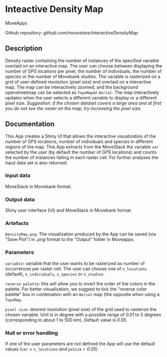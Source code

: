 # Inteactive Density Map

MoveApps

Github repository: *github.com/movestore/interactiveDensityMap*

## Description
Density raster containing the number of instances of the specified variable overlaid on an interactive map. The user can choose between displaying the number of GPS locations per pixel, the number of individuals, the number of species or the number of Movebank studies. The variable is rasterized on a grid of user-defined resolution (pixel size) and overlaid on a interactive map. The map can be interactively zoomed, and the background openstreetmap can be selected as `TopoMap`or `Aerial`. The map interactively updates when the user selects a different variable to display or a different pixel size.
*Suggestion: if the chosen dataset covers a large area and at first you do not see the raster on the map, try increasing the pixel size.*

## Documentation
This App creates a Shiny UI that allows the interactive visualization of the number of GPS locations, number of individuals and species in different regions of the map. This App extracts from the MoveStack the variable `var` selected by the user (by default the number of GPS locations) and counts the number of instances falling in each raster cell. For further analyses the input data set is also returned.

### Input data
MoveStack in Movebank format.

### Output data
Shiny user interface (UI) and MoveStack in Movebank format.

### Artefacts
`DensityMap.png`: The visualization produced by the App can be saved (via "Save Plot") in *.png* format to the "Output" folder in Moveapps.

### Parameters 
`variable`: variable that the user wants to be rasterized as number of occurrences per raster cell. The user can choose one of `n_locations` (default), `n_individuals`, `n_species` or `n_studies`.

`reverse palette`: this will allow you to invert the order of the colors in the palette. For better visualization, we suggest to tick the "reverse color palette" box in combination with an `Aerial` map (the opposite when using a `TopoMap`.

`pixel size`: desired resolution (pixel size) of the grid used to rasterize the chosen variable. Unit is in degree with a possible range of *0.01* to *5* degrees (corresponding to about 1 to 500 km). Default value is *0.05*.

### Null or error handling
If one of the user parameters are not defined the App will use the default values (`var` = `n_locations` and `pxSize` = *0.05*)
